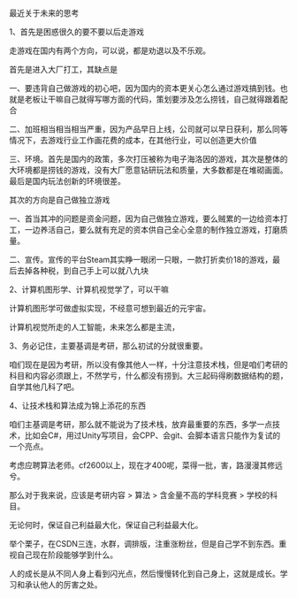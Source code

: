 最近关于未来的思考

1、首先是困惑很久的要不要以后走游戏

走游戏在国内有两个方向，可以说，都是劝退以及不乐观。

首先是进入大厂打工，其缺点是

一、要违背自己做游戏的初心吧，因为国内的资本更关心怎么通过游戏搞到钱。也就是老板让干嘛自己就得写哪方面的代码，策划要涉及怎么捞钱，自己就得跟着配合

二、加班相当相当相当严重，因为产品早日上线，公司就可以早日获利，那么同等情况下，去游戏行业工作画花费的成本，在其他行业，可以创造更大价值

三、环境。首先是国内的政策，多次打压被称为电子海洛因的游戏，其次是整体的大环境都是捞钱的游戏，没有大厂愿意钻研玩法和质量，大多数都是在堆砌画面。最后是国内玩法创新的环境很差。

其次的方向是自己做独立游戏

一、首当其冲的问题是资金问题，因为自己做独立游戏，要么贼累的一边给资本打工，一边养活自己，要么就有充足的资本供自己全心全意的制作独立游戏，打磨质量。

二、宣传。宣传的平台Steam其实睁一眼闭一只眼，一款打折卖价18的游戏，最后去掉各种税，到自己手上可以就八九块



2、计算机图形学、计算机视觉学了，可以干嘛

计算机图形学可做虚拟实现，不经意可想到最近的元宇宙。

计算机视觉所走的人工智能，未来怎么都是主流，



3、务必记住，主要基调是考研，那么初试的分就很重要。

咱们现在是因为考研，所以没有像其他人一样，十分注意技术栈，但是咱们考研的科目和内容必须跟上，不然学亏，什么都没有捞到。大三起码得刷数据结构的题，自学其他几科了吧。





4、让技术栈和算法成为锦上添花的东西

咱们主基调是考研，那么就不能说为了技术栈，放弃最重要的东西，多学一点技术，比如会C#，用过Unity写项目，会CPP、会git、会脚本语言只能作为复试的一个亮点。

考虑应聘算法老师。cf2600以上，现在才400呢，菜得一批，害，路漫漫其修远兮。



那么对于我来说，应该是考研内容 > 算法 > 含金量不高的学科竞赛 > 学校的科目。



无论何时，保证自己利益最大化，保证自己利益最大化。

举个栗子，在CSDN三连，水群，调排版，注重涨粉丝，但是自己学不到东西。重视自己现在阶段能够学到什么。



人的成长是从不同人身上看到闪光点，然后慢慢转化到自己身上，这就是成长。学习和承认他人的厉害之处。